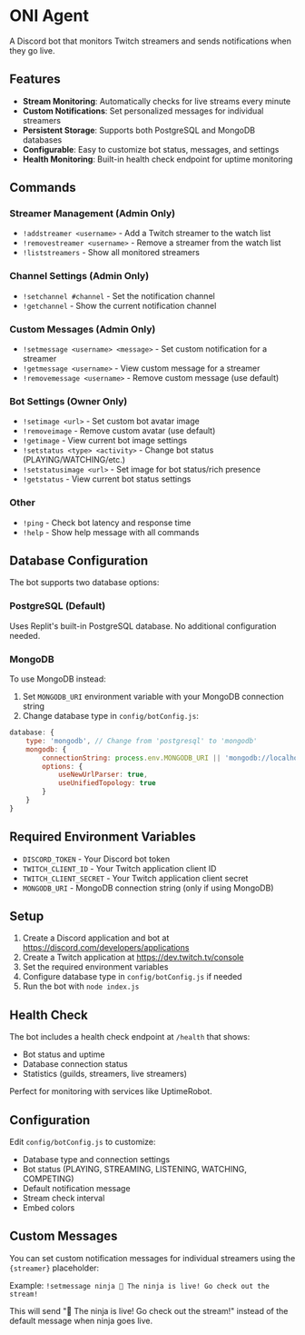 # ONI Agent

A Discord bot that monitors Twitch streamers and sends notifications when they go live.

## Features

- **Stream Monitoring**: Automatically checks for live streams every minute
- **Custom Notifications**: Set personalized messages for individual streamers
- **Persistent Storage**: Supports both PostgreSQL and MongoDB databases
- **Configurable**: Easy to customize bot status, messages, and settings
- **Health Monitoring**: Built-in health check endpoint for uptime monitoring

## Commands

### Streamer Management (Admin Only)
- `!addstreamer <username>` - Add a Twitch streamer to the watch list
- `!removestreamer <username>` - Remove a streamer from the watch list
- `!liststreamers` - Show all monitored streamers

### Channel Settings (Admin Only)
- `!setchannel #channel` - Set the notification channel
- `!getchannel` - Show the current notification channel

### Custom Messages (Admin Only)
- `!setmessage <username> <message>` - Set custom notification for a streamer
- `!getmessage <username>` - View custom message for a streamer
- `!removemessage <username>` - Remove custom message (use default)

### Bot Settings (Owner Only)
- `!setimage <url>` - Set custom bot avatar image
- `!removeimage` - Remove custom avatar (use default)
- `!getimage` - View current bot image settings
- `!setstatus <type> <activity>` - Change bot status (PLAYING/WATCHING/etc.)
- `!setstatusimage <url>` - Set image for bot status/rich presence
- `!getstatus` - View current bot status settings

### Other
- `!ping` - Check bot latency and response time
- `!help` - Show help message with all commands

## Database Configuration

The bot supports two database options:

### PostgreSQL (Default)
Uses Replit's built-in PostgreSQL database. No additional configuration needed.

### MongoDB
To use MongoDB instead:

1. Set `MONGODB_URI` environment variable with your MongoDB connection string
2. Change database type in `config/botConfig.js`:
```javascript
database: {
    type: 'mongodb', // Change from 'postgresql' to 'mongodb'
    mongodb: {
        connectionString: process.env.MONGODB_URI || 'mongodb://localhost:27017/discord-bot',
        options: {
            useNewUrlParser: true,
            useUnifiedTopology: true
        }
    }
}
```

## Required Environment Variables

- `DISCORD_TOKEN` - Your Discord bot token
- `TWITCH_CLIENT_ID` - Your Twitch application client ID  
- `TWITCH_CLIENT_SECRET` - Your Twitch application client secret
- `MONGODB_URI` - MongoDB connection string (only if using MongoDB)

## Setup

1. Create a Discord application and bot at https://discord.com/developers/applications
2. Create a Twitch application at https://dev.twitch.tv/console
3. Set the required environment variables
4. Configure database type in `config/botConfig.js` if needed
5. Run the bot with `node index.js`

## Health Check

The bot includes a health check endpoint at `/health` that shows:
- Bot status and uptime
- Database connection status
- Statistics (guilds, streamers, live streamers)

Perfect for monitoring with services like UptimeRobot.

## Configuration

Edit `config/botConfig.js` to customize:
- Database type and connection settings
- Bot status (PLAYING, STREAMING, LISTENING, WATCHING, COMPETING)
- Default notification message
- Stream check interval
- Embed colors

## Custom Messages

You can set custom notification messages for individual streamers using the `{streamer}` placeholder:

Example: `!setmessage ninja 🥷 The ninja is live! Go check out the stream!`

This will send "🥷 The ninja is live! Go check out the stream!" instead of the default message when ninja goes live.
